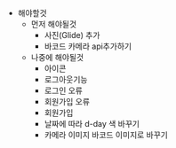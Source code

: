 - 해야할것
  - 먼저 해야될것 
    - 사진(Glide) 추가
    - 바코드 카메라 api추가하기
  - 나중에 해야될것
    - 아이콘
    - 로그아웃기능
    - 로그인 오류
    - 회원가입 오류
    - 회원가입
    - 날짜에 따라 d-day 색 바꾸기
    - 카메라 이미지 바코드 이미지로 바꾸기

